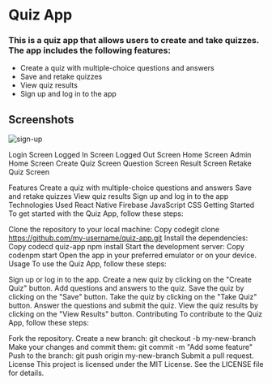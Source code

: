 # Quiz App
### This is a quiz app that allows users to create and take quizzes. The app includes the following features:

  * Create a quiz with multiple-choice questions and answers
  * Save and retake quizzes
  * View quiz results
  * Sign up and log in to the app


## Screenshots
![sign-up](https://github.com/eshonkulov-asliddin/Quiz-App/assets/98747380/e90db5e1-ceb3-426a-a50d-883c8337a138)

Login Screen
Logged In Screen
Logged Out Screen
Home Screen
Admin Home Screen
Create Quiz Screen
Question Screen
Result Screen
Retake Quiz Screen

Features
Create a quiz with multiple-choice questions and answers
Save and retake quizzes
View quiz results
Sign up and log in to the app
Technologies Used
React Native
Firebase
JavaScript
CSS
Getting Started
To get started with the Quiz App, follow these steps:

Clone the repository to your local machine:
Copy codegit clone https://github.com/my-username/quiz-app.git
Install the dependencies:
Copy codecd quiz-app
npm install
Start the development server:
Copy codenpm start
Open the app in your preferred emulator or on your device.
Usage
To use the Quiz App, follow these steps:

Sign up or log in to the app.
Create a new quiz by clicking on the "Create Quiz" button.
Add questions and answers to the quiz.
Save the quiz by clicking on the "Save" button.
Take the quiz by clicking on the "Take Quiz" button.
Answer the questions and submit the quiz.
View the quiz results by clicking on the "View Results" button.
Contributing
To contribute to the Quiz App, follow these steps:

Fork the repository.
Create a new branch: 
git checkout -b my-new-branch
Make your changes and commit them: 
git commit -m "Add some feature"
Push to the branch: 
git push origin my-new-branch
Submit a pull request.
License
This project is licensed under the MIT License. See the LICENSE file for details.
